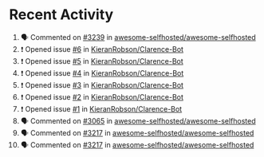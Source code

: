 # Recent Activity 

<!--START_SECTION:activity-->
1. 🗣 Commented on [#3239](https://github.com/awesome-selfhosted/awesome-selfhosted/issues/3239) in [awesome-selfhosted/awesome-selfhosted](https://github.com/awesome-selfhosted/awesome-selfhosted)
2. ❗️ Opened issue [#6](https://github.com/KieranRobson/Clarence-Bot/issues/6) in [KieranRobson/Clarence-Bot](https://github.com/KieranRobson/Clarence-Bot)
3. ❗️ Opened issue [#5](https://github.com/KieranRobson/Clarence-Bot/issues/5) in [KieranRobson/Clarence-Bot](https://github.com/KieranRobson/Clarence-Bot)
4. ❗️ Opened issue [#4](https://github.com/KieranRobson/Clarence-Bot/issues/4) in [KieranRobson/Clarence-Bot](https://github.com/KieranRobson/Clarence-Bot)
5. ❗️ Opened issue [#3](https://github.com/KieranRobson/Clarence-Bot/issues/3) in [KieranRobson/Clarence-Bot](https://github.com/KieranRobson/Clarence-Bot)
6. ❗️ Opened issue [#2](https://github.com/KieranRobson/Clarence-Bot/issues/2) in [KieranRobson/Clarence-Bot](https://github.com/KieranRobson/Clarence-Bot)
7. ❗️ Opened issue [#1](https://github.com/KieranRobson/Clarence-Bot/issues/1) in [KieranRobson/Clarence-Bot](https://github.com/KieranRobson/Clarence-Bot)
8. 🗣 Commented on [#3065](https://github.com/awesome-selfhosted/awesome-selfhosted/issues/3065) in [awesome-selfhosted/awesome-selfhosted](https://github.com/awesome-selfhosted/awesome-selfhosted)
9. 🗣 Commented on [#3217](https://github.com/awesome-selfhosted/awesome-selfhosted/issues/3217) in [awesome-selfhosted/awesome-selfhosted](https://github.com/awesome-selfhosted/awesome-selfhosted)
10. 🗣 Commented on [#3217](https://github.com/awesome-selfhosted/awesome-selfhosted/issues/3217) in [awesome-selfhosted/awesome-selfhosted](https://github.com/awesome-selfhosted/awesome-selfhosted)
<!--END_SECTION:activity-->
